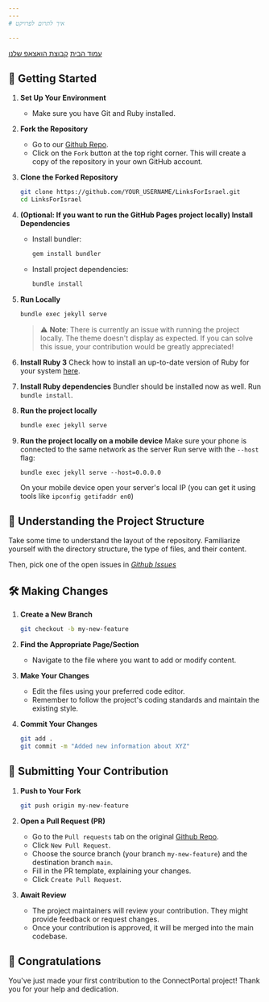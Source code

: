 ```yaml
---
---
# איך לתרום לפרויקט

---
```

[עמוד הבית](https://linksforisrael.com/)
[קבוצת הואצאפ שלנו](<https://chat.whatsapp.com/JjD8eijWfDXD10QbM2VyaX>)

## 🚀 Getting Started

1. **Set Up Your Environment**
   - Make sure you have Git and Ruby installed.

2. **Fork the Repository**
   - Go to our [Github Repo](https://github.com/4tal/LinksForIsrael).
   - Click on the `Fork` button at the top right corner. This will create a copy of the repository in your own GitHub account.

3. **Clone the Forked Repository**

   ```bash
   git clone https://github.com/YOUR_USERNAME/LinksForIsrael.git
   cd LinksForIsrael
   ```

4. **(Optional: If you want to run the GitHub Pages project locally) Install Dependencies**
   - Install bundler:

     ```bash
     gem install bundler
     ```

   - Install project dependencies:

     ```bash
     bundle install
     ```

5. **Run Locally**

   ```bash
   bundle exec jekyll serve
   ```

   > ⚠️ **Note**: There is currently an issue with running the project locally. The theme doesn't display as expected. If you can solve this issue, your contribution would be greatly appreciated!

6. **Install Ruby 3**
   Check how to install an up-to-date version of Ruby for your system [here](https://www.ruby-lang.org/en/documentation/installation/).

7. **Install Ruby dependencies**
   Bundler should be installed now as well. Run `bundle install`.

8. **Run the project locally**
   ```bash
   bundle exec jekyll serve
   ```

9. **Run the project locally on a mobile device**
   Make sure your phone is connected to the same network as the server
   Run serve with the `--host` flag:
   ```
   bundle exec jekyll serve --host=0.0.0.0
   ```
   On your mobile device open your server's local IP (you can get it using tools like `ipconfig getifaddr en0`)

## 📖 Understanding the Project Structure

Take some time to understand the layout of the repository. Familiarize yourself with the directory structure, the type of files, and their content.

Then, pick one of the open issues in [*Github Issues*](<https://github.com/users/4tal/projects/2/views/2>)

## 🛠 Making Changes

1. **Create a New Branch**
   ```bash
   git checkout -b my-new-feature
   ```

2. **Find the Appropriate Page/Section**
   - Navigate to the file where you want to add or modify content.

3. **Make Your Changes**
   - Edit the files using your preferred code editor.
   - Remember to follow the project's coding standards and maintain the existing style.

4. **Commit Your Changes**
   ```bash
   git add .
   git commit -m "Added new information about XYZ"
   ```

## 🚀 Submitting Your Contribution

1. **Push to Your Fork**
   ```bash
   git push origin my-new-feature
   ```

2. **Open a Pull Request (PR)**
   - Go to the `Pull requests` tab on the original [Github Repo](https://github.com/4tal/LinksForIsrael).
   - Click `New Pull Request`.
   - Choose the source branch (your branch `my-new-feature`) and the destination branch `main`.
   - Fill in the PR template, explaining your changes.
   - Click `Create Pull Request`.

3. **Await Review**
   - The project maintainers will review your contribution. They might provide feedback or request changes.
   - Once your contribution is approved, it will be merged into the main codebase.

## 🎉 Congratulations

You've just made your first contribution to the ConnectPortal project! Thank you for your help and dedication.
